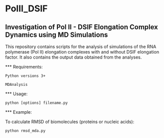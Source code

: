 # PolII_DSIF
## Investigation of Pol II - DSIF Elongation Complex Dynamics using MD Simulations
This repository contains scripts for the analysis of simulations of the RNA polymerase (Pol II) elongation complexes with and without DSIF elongation factor. It also contains the output data obtained from the analyses.

*** Requirements:
```
Python versions 3+

MDAnalysis
```
*** Usage:
```
python [options] filename.py
```
*** Example:

To calculate RMSD of biomolecules (proteins or nucleic acids):
```
python rmsd_mda.py
```
